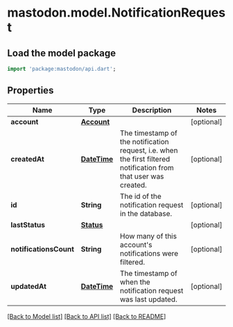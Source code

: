 # mastodon.model.NotificationRequest

## Load the model package
```dart
import 'package:mastodon/api.dart';
```

## Properties
Name | Type | Description | Notes
------------ | ------------- | ------------- | -------------
**account** | [**Account**](Account.md) |  | [optional] 
**createdAt** | [**DateTime**](DateTime.md) | The timestamp of the notification request, i.e. when the first filtered notification from that user was created. | [optional] 
**id** | **String** | The id of the notification request in the database. | [optional] 
**lastStatus** | [**Status**](Status.md) |  | [optional] 
**notificationsCount** | **String** | How many of this account's notifications were filtered. | [optional] 
**updatedAt** | [**DateTime**](DateTime.md) | The timestamp of when the notification request was last updated. | [optional] 

[[Back to Model list]](../README.md#documentation-for-models) [[Back to API list]](../README.md#documentation-for-api-endpoints) [[Back to README]](../README.md)


